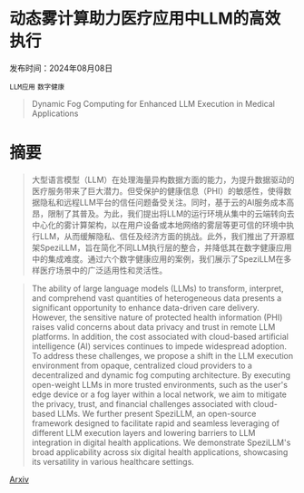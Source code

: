 # 动态雾计算助力医疗应用中LLM的高效执行

发布时间：2024年08月08日

`LLM应用` `数字健康`

> Dynamic Fog Computing for Enhanced LLM Execution in Medical Applications

# 摘要

> 大型语言模型（LLM）在处理海量异构数据方面的能力，为提升数据驱动的医疗服务带来了巨大潜力。但受保护的健康信息（PHI）的敏感性，使得数据隐私和远程LLM平台的信任问题备受关注。同时，基于云的AI服务成本高昂，限制了其普及。为此，我们提出将LLM的运行环境从集中的云端转向去中心化的雾计算架构，以在用户设备或本地网络的雾层等更可信的环境中执行LLM，从而缓解隐私、信任及经济方面的挑战。此外，我们推出了开源框架SpeziLLM，旨在简化不同LLM执行层的整合，并降低其在数字健康应用中的集成难度。通过六个数字健康应用的案例，我们展示了SpeziLLM在多样医疗场景中的广泛适用性和灵活性。

> The ability of large language models (LLMs) to transform, interpret, and comprehend vast quantities of heterogeneous data presents a significant opportunity to enhance data-driven care delivery. However, the sensitive nature of protected health information (PHI) raises valid concerns about data privacy and trust in remote LLM platforms. In addition, the cost associated with cloud-based artificial intelligence (AI) services continues to impede widespread adoption. To address these challenges, we propose a shift in the LLM execution environment from opaque, centralized cloud providers to a decentralized and dynamic fog computing architecture. By executing open-weight LLMs in more trusted environments, such as the user's edge device or a fog layer within a local network, we aim to mitigate the privacy, trust, and financial challenges associated with cloud-based LLMs. We further present SpeziLLM, an open-source framework designed to facilitate rapid and seamless leveraging of different LLM execution layers and lowering barriers to LLM integration in digital health applications. We demonstrate SpeziLLM's broad applicability across six digital health applications, showcasing its versatility in various healthcare settings.

[Arxiv](https://arxiv.org/abs/2408.04680)